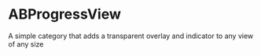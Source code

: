 # ABProgressView
A simple category that adds a transparent overlay and indicator to any view of any size
